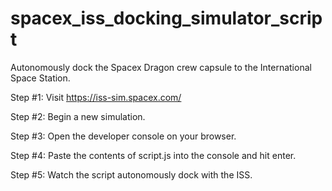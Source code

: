 # spacex_iss_docking_simulator_script

Autonomously dock the Spacex Dragon crew capsule to the International Space Station.

Step #1:
Visit https://iss-sim.spacex.com/

Step #2:
Begin a new simulation.

Step #3:
Open the developer console on your browser.

Step #4:
Paste the contents of script.js into the console and hit enter.

Step #5:
Watch the script autonomously dock with the ISS.
